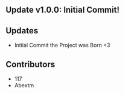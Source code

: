 ## Update v1.0.0: Initial Commit!

## Updates
* Initial Commit the Project was Born <3

## Contributors
* 117
* Abextm

